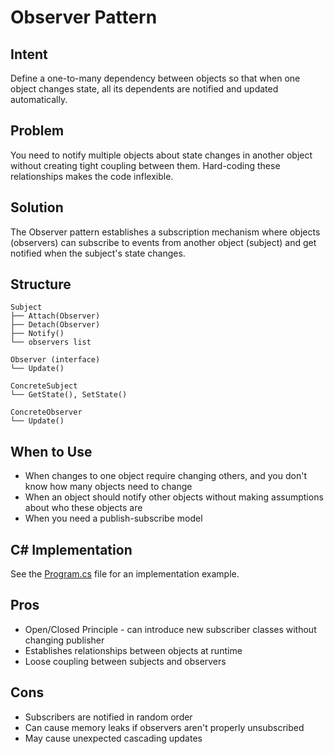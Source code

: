 # Observer Pattern

## Intent
Define a one-to-many dependency between objects so that when one object changes state, all its dependents are notified and updated automatically.

## Problem
You need to notify multiple objects about state changes in another object without creating tight coupling between them. Hard-coding these relationships makes the code inflexible.

## Solution
The Observer pattern establishes a subscription mechanism where objects (observers) can subscribe to events from another object (subject) and get notified when the subject's state changes.

## Structure
```
Subject
├── Attach(Observer)
├── Detach(Observer)
├── Notify()
└── observers list

Observer (interface)
└── Update()

ConcreteSubject
└── GetState(), SetState()

ConcreteObserver
└── Update()
```

## When to Use
- When changes to one object require changing others, and you don't know how many objects need to change
- When an object should notify other objects without making assumptions about who these objects are
- When you need a publish-subscribe model

## C# Implementation
See the [Program.cs](./Program.cs) file for an implementation example.

## Pros
- Open/Closed Principle - can introduce new subscriber classes without changing publisher
- Establishes relationships between objects at runtime
- Loose coupling between subjects and observers

## Cons
- Subscribers are notified in random order
- Can cause memory leaks if observers aren't properly unsubscribed
- May cause unexpected cascading updates
